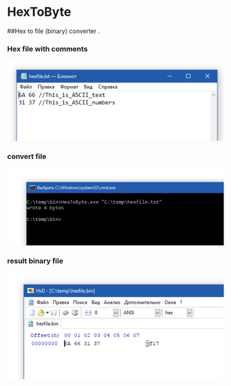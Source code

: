 # HexToByte
##Hex to file (binary) converter . 

### Hex file  with comments 
![Screenshot](/hex.png?raw=true)

### convert file 
![Screenshot](/prog.png?raw=true)

### result  binary file 
![Screenshot](/binary.png?raw=true)